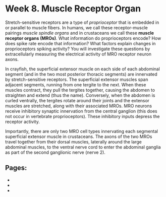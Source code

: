# Week 8. Muscle Receptor Organ

Stretch-sensitive receptors are a type of *proprioceptor* that is embedded in or parallel to muscle fibers. In humans, we call these receptor-muscle pairings *muscle spindle organs* and in crustaceans we call these **muscle receptor organs (MROs)**. What information do proprioceptors encode? How does spike rate encode that information? What factors explain changes in proprioceptors spiking activity? You will investigate these questions by extracellularly measuring the electrical activity of MRO receptor neuron axons.

In crayfish, the superficial extensor muscle on each side of each abdominal segment (and in the two most posterior thoracic segments) are innervated by stretch-sensitive receptors. The superficial extensor muscles span adjacent segments, running from one tergite to the next. When these muscles contract, they pull the tergites together, causing the abdomen to straighten and extend (thus the name). Conversely, when the abdomen is curled ventrally, the tergites rotate around their joints and the extensor muscles are stretched, along with their associated MROs. MRO neurons receive inhibitory synaptic innervation from the central ganglion (this does not occur in vertebrate proprioceptors). These inhibitory inputs depress the receptor activity.

Importantly, there are only two MRO cell types innervating each segmental superficial extensor muscle in crustaceans. The axons of the two MROs travel together from their dorsal muscles, laterally around the large abdominal muscles, to the ventral nerve cord to enter the abdominal ganglia as part of the second ganglionic nerve (nerve 2).


## Pages:
- [](../crayfish-mro/Lab-Manual_crayfish-mro.md)
- [](../crayfish-mro/Data-Explorer_crayfish-mro.ipynb)
- [](../crayfish-mro/Responses_crayfish-mro.ipynb)


